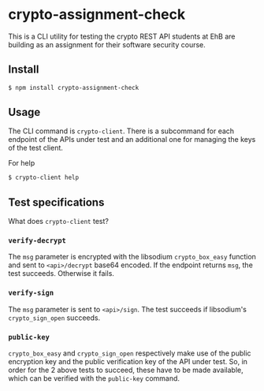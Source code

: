 # crypto-assignment-check

This is a CLI utility for testing the crypto REST API students at EhB are building as an assignment for their software security course.

## Install

```sh
$ npm install crypto-assignment-check
```

## Usage

The CLI command is `crypto-client`. There is a subcommand for each endpoint of the APIs under test and an additional one for managing the keys of the test client.

For help

```sh
$ crypto-client help
```

## Test specifications

What does `crypto-client` test?

### `verify-decrypt`

The `msg` parameter is encrypted with the libsodium `crypto_box_easy` function and sent to `<api>/decrypt` base64 encoded. If the endpoint returns `msg`, the test succeeds. Otherwise it fails.

### `verify-sign`

The `msg` parameter is sent to `<api>/sign`. The test succeeds if libsodium's `crypto_sign_open` succeeds.

### `public-key`

`crypto_box_easy` and `crypto_sign_open` respectively make use of the public encryption key and the public verification key of the API under test. So, in order for the 2 above tests to succeed, these have to be made available, which can be verified with the `public-key` command.
